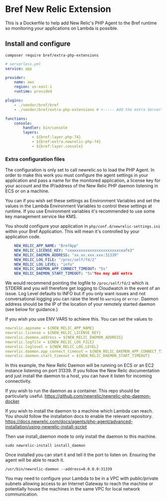 # Bref New Relic Extension

This is a Dockerfile to help add New Relic's PHP Agent to the Bref runtime so monitoring your applications on Lambda is possible. 

## Install and configure

```cli
composer require bref/extra-php-extensions
```

```yaml
# serverless.yml
service: app

provider:
    name: aws
    region: us-east-1
    runtime: provided

plugins:
    - ./vendor/bref/bref
    - ./vendor/bref/extra-php-extensions # <----- Add the extra Serverless plugin

functions:
    console:
        handler: bin/console
        layers:
            - ${bref:layer.php-74}
            - ${bref:extra.newrelic-php-74}
            - ${bref:layer.console}
```

### Extra configuration files

The configuration is only set to call newrelic.so to load the PHP Agent. In order to make this work you must configure the agent settings in your application and pass a name for the monitored application, a license key for your account and the IP/address of the New Relic PHP daemon listening in ECS or on a machine. 

You can if you wish set these settings as Environment Variables and set the values in the Lambda Environment Variables to control these settings at runtime. If you use Environment variables it's recommended to use some key management service like KMS.

You should configure your application in `php/conf.d/newrelic-settings.ini` within your Bref Application. This will mean it's controlled by your application code. 

```yaml
    NEW_RELIC_APP_NAME: "BrefApp"
    NEW_RELIC_LICENSE_KEY: "ceaxxxxxxxxxxxxxxxxxxxxceafe3"
    NEW_RELIC_DAEMON_ADDRESS: "xx.xx.xxx.xxx:31339"
    NEW_RELIC_LOG_FILE: "/proc/self/fd/2"
    NEW_RELIC_LOG_LEVEL: "info"
    NEW_RELIC_DAEMON_APP_CONNECT_TIMEOUT: "5s"
    NEW_RELIC_DAEMON_START_TIMEOUT: "5s"You may add extra 
```   

We would recommend pointing the logfile to `/proc/self/fd/2` which is STDERR and you will therefore get logging to Cloudwatch in the event of an issue. Log Level defaults to INFO but if you only want issues and not conversational logging you can raise the level to `warning` or `error`. Daemon address should be the IP of the location of your remotely started daemon (see below for guidance.)

If you wish you use ENV VARS to achieve this. You can set the values to 

```yaml
newrelic.appname = ${NEW_RELIC_APP_NAME}
newrelic.license = ${NEW_RELIC_LICENSE_KEY}
newrelic.daemon.address = ${NEW_RELIC_DAEMON_ADDRESS}
newrelic.logfile = ${NEW_RELIC_LOG_FILE}
newrelic.loglevel = ${NEW_RELIC_LOG_LEVEL}
newrelic.daemon.app_connect_timeout = ${NEW_RELIC_DAEMON_APP_CONNECT_TIMEOUT}
newrelic.daemon.start_timeout = ${NEW_RELIC_DAEMON_START_TIMEOUT}
```

In this example, the New Relic Daemon will be running on ECS or an EC2 instance listening on port 31339. If you follow the New Relic documentation and just install the daemon to a host, you can have it listen for incoming connectivity.

If you wish to run the daemon as a container. This repo should be particularly useful.
https://github.com/newrelic/newrelic-php-daemon-docker

If you wish to install the daemon to a machine which Lambda can reach. You should follow the installation docs to enable the relevant repository.
https://docs.newrelic.com/docs/agents/php-agent/advanced-installation/using-newrelic-install-script

Then use install_daemon mode to only install the daemon to this machine.

```cli
sudo newrelic-install install_daemon
```

Once installed you can start it and tell it the port to listen on. Ensuring the agent will be able to reach it. 

```cli
/usr/bin/newrelic-daemon --address=0.0.0.0:31339
```

You may need to configure your Lambda to be in a VPC with public/private subnets allowing access to an Internet Gateway to reach the machine or potentially house the machines in the same VPC for local network communication.